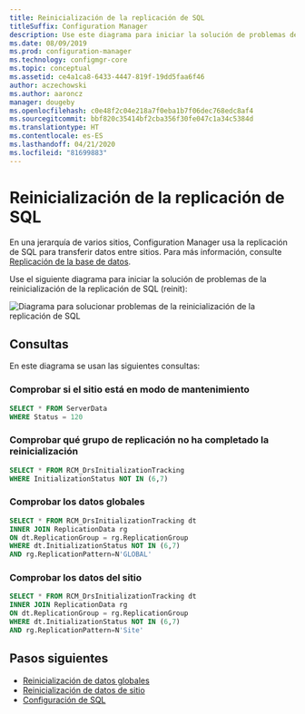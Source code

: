 ```yaml
---
title: Reinicialización de la replicación de SQL
titleSuffix: Configuration Manager
description: Use este diagrama para iniciar la solución de problemas de reinicialización de la replicación de SQL entre sitios de Configuration Manager
ms.date: 08/09/2019
ms.prod: configuration-manager
ms.technology: configmgr-core
ms.topic: conceptual
ms.assetid: ce4a1ca8-6433-4447-819f-19dd5faa6f46
author: aczechowski
ms.author: aaroncz
manager: dougeby
ms.openlocfilehash: c0e48f2c04e218a7f0eba1b7f06dec768edc8af4
ms.sourcegitcommit: bbf820c35414bf2cba356f30fe047c1a34c5384d
ms.translationtype: HT
ms.contentlocale: es-ES
ms.lasthandoff: 04/21/2020
ms.locfileid: "81699883"
---
```

# <a name="sql-replication-reinit"></a>Reinicialización de la replicación de SQL

En una jerarquía de varios sitios, Configuration Manager usa la replicación de SQL para transferir datos entre sitios. Para más información, consulte [Replicación de la base de datos](../../../plan-design/hierarchy/database-replication.md).

Use el siguiente diagrama para iniciar la solución de problemas de la reinicialización de la replicación de SQL (reinit):

![Diagrama para solucionar problemas de la reinicialización de la replicación de SQL](media/sql-replication-reinit.svg)

## <a name="queries"></a>Consultas

En este diagrama se usan las siguientes consultas:

### <a name="check-if-site-is-in-maintenance-mode"></a>Comprobar si el sitio está en modo de mantenimiento

```sql
SELECT * FROM ServerData
WHERE Status = 120
```

### <a name="check-which-replication-group-hasnt-completed-reinit"></a>Comprobar qué grupo de replicación no ha completado la reinicialización

```sql
SELECT * FROM RCM_DrsInitializationTracking
WHERE InitializationStatus NOT IN (6,7)
```

### <a name="check-global-data"></a>Comprobar los datos globales

```sql
SELECT * FROM RCM_DrsInitializationTracking dt
INNER JOIN ReplicationData rg
ON dt.ReplicationGroup = rg.ReplicationGroup
WHERE dt.InitializationStatus NOT IN (6,7)
AND rg.ReplicationPattern=N'GLOBAL'
```

### <a name="check-site-data"></a>Comprobar los datos del sitio

```sql
SELECT * FROM RCM_DrsInitializationTracking dt
INNER JOIN ReplicationData rg
ON dt.ReplicationGroup = rg.ReplicationGroup
WHERE dt.InitializationStatus NOT IN (6,7)
AND rg.ReplicationPattern=N'Site'
```

## <a name="next-steps"></a>Pasos siguientes

- [Reinicialización de datos globales](global-data-reinit.md)
- [Reinicialización de datos de sitio](site-data-reinit.md)
- [Configuración de SQL](sql-configuration.md)
